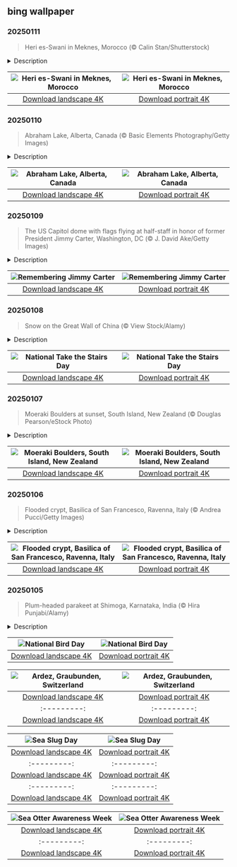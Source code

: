 ## bing wallpaper

### 20250111

> Heri es-Swani in Meknes, Morocco (© Calin Stan/Shutterstock)

<details>
<summary>Description</summary>

> An imperial city in northern central Morocco, Meknes is steeped in history. Once the capital of Morocco under Sultan Ismail Ibn Sharif of the Alawi dynasty in the 17th century, it's known for its massive walls, grand gates, and structures built to last centuries. Meknes reflects the Moroccan style of architecture, with one of its most impressive landmarks being Heri es-Swani, seen in today's image.
> 
> Heri es-Swani was originally constructed as a stable and for storing vast amounts of grain to sustain the settlement and the sultan's armies. Its design was both practical and impressive—thick walls and an innovative cooling system helped maintain the food supply. Twenty-two rows of symmetrical arches divided the space into corridors that once had vaulted ceilings. Back then, mules climbed onto the roof terrace to deliver grain, which was dropped through specially designed holes to the floor below. The structure housed more than 12,000 horses. Today, it stands as an empty shell, acting as a scenic backdrop ready to be explored. This historical monument is a must-see for anyone curious about how empires were built and fed.
> 
> 

</details>

| ![Heri es-Swani in Meknes, Morocco](https://cn.bing.com/th?id=OHR.MeknesMorocco_EN-US6991915839_UHD.jpg&pid=hp&w=400&h=224&rs=1&c=4) | ![Heri es-Swani in Meknes, Morocco](https://cn.bing.com/th?id=OHR.MeknesMorocco_EN-US6991915839_1080x1920.jpg&pid=hp&w=155&h=315&rs=1&c=4) |
|:---------:|:---------:|
| [Download landscape 4K](https://cn.bing.com/th?id=OHR.MeknesMorocco_EN-US6991915839_UHD.jpg) | [Download portrait 4K](https://cn.bing.com/th?id=OHR.MeknesMorocco_EN-US6991915839_1080x1920.jpg) |

### 20250110

> Abraham Lake, Alberta, Canada (© Basic Elements Photography/Getty Images)

<details>
<summary>Description</summary>

> Ever heard of frozen bubbles? Abraham Lake in Alberta, Canada, has them during the winter, and they're not just beautiful—they're science in action. Created in 1972, Abraham Lake is a human-made reservoir that spans more than 20 square miles along the North Saskatchewan River. Thanks to glacier-fed waters from the Rocky Mountains, the lake stays transparent even in the coldest months. Glacial meltwater carries fine sediment that scatters sunlight, while natural filtration through rocks keeps pollutants to a minimum.
> 
> The snowy season attracts photographers and visitors from around the world who are eager to capture a rare sight at Preacher's Point: bubbles. These frozen globes form when microorganisms break down dead plants and animals on the lake bed, releasing methane. As the gas rises, it gets trapped by the ice, creating layers of bubbles in various sizes and shapes. It's wild to think that they're flammable and chilling under your feet. The ice is thickest in January and February and the bubbles clearly visible. If you're planning to check it out, just remember to stick close to the shoreline for your safety.
> 
> 

</details>

| ![Abraham Lake, Alberta, Canada](https://cn.bing.com/th?id=OHR.BubbleLake_EN-US6558545411_UHD.jpg&pid=hp&w=400&h=224&rs=1&c=4) | ![Abraham Lake, Alberta, Canada](https://cn.bing.com/th?id=OHR.BubbleLake_EN-US6558545411_1080x1920.jpg&pid=hp&w=155&h=315&rs=1&c=4) |
|:---------:|:---------:|
| [Download landscape 4K](https://cn.bing.com/th?id=OHR.BubbleLake_EN-US6558545411_UHD.jpg) | [Download portrait 4K](https://cn.bing.com/th?id=OHR.BubbleLake_EN-US6558545411_1080x1920.jpg) |

### 20250109

> The US Capitol dome with flags flying at half-staff in honor of former President Jimmy Carter, Washington, DC (© J. David Ake/Getty Images)

<details>
<summary>Description</summary>

> Thursday, January 9 is a national day of mourning in the United States in honor of former President Jimmy Carter, who died on December 29 at 100 years old. After his lying in state at the Capitol, a funeral for the 39th president will be held today at Washington National Cathedral. The federal government will be closed today, as will other institutions, including the New York Stock Exchange. Our photo shows the Capitol dome on December 30, 2024, with flags flying at half-staff in honor of the longest-lived US president.
> 
> 
> 
> 

</details>

| ![Remembering Jimmy Carter](https://cn.bing.com/th?id=OHR.CarterMemorial_EN-US9400973867_UHD.jpg&pid=hp&w=400&h=224&rs=1&c=4) | ![Remembering Jimmy Carter](https://cn.bing.com/th?id=OHR.CarterMemorial_EN-US9400973867_1080x1920.jpg&pid=hp&w=155&h=315&rs=1&c=4) |
|:---------:|:---------:|
| [Download landscape 4K](https://cn.bing.com/th?id=OHR.CarterMemorial_EN-US9400973867_UHD.jpg) | [Download portrait 4K](https://cn.bing.com/th?id=OHR.CarterMemorial_EN-US9400973867_1080x1920.jpg) |

### 20250108

> Snow on the Great Wall of China (© View Stock/Alamy)

<details>
<summary>Description</summary>

> New year, new goals—so why not start by taking a step toward better health? On this National Take the Stairs Day, let's climb into the past. The Great Wall of China, one of the longest humanmade structures in the world, offers the perfect inspiration. Stretching more than 13,000 miles and dating back thousands of years, the ancient marvel in today's picture is a series of fortifications spanning rugged mountains, valleys, and deserts. Featuring steep trenches and watchtowers, parts of it were designed to keep invaders at bay. Hiking the Great Wall offers a unique glimpse into this historical landmark. The experience varies from well-preserved sections like Mutianyu to wild, unrestored parts such as Jiankou. Some steps are so high, they're more like steps on a ladder! Talk about a workout—taking these stairs could rival any modern fitness challenge.
> 
> The Great Wall of China isn't just a wall, but a symbol of perseverance and strength. Similarly, taking the stairs instead of the elevator is a small but empowering step toward better health. Millions of people live with chronic conditions like asthma, and by choosing the stairs, you're not just building strength, but also improving your overall health. So, the next time you face an elevator, think of the Great Wall and take the stairs. Your future self will thank you!
> 
> 

</details>

| ![National Take the Stairs Day](https://cn.bing.com/th?id=OHR.GreatWallStairs_EN-US0360405933_UHD.jpg&pid=hp&w=400&h=224&rs=1&c=4) | ![National Take the Stairs Day](https://cn.bing.com/th?id=OHR.GreatWallStairs_EN-US0360405933_1080x1920.jpg&pid=hp&w=155&h=315&rs=1&c=4) |
|:---------:|:---------:|
| [Download landscape 4K](https://cn.bing.com/th?id=OHR.GreatWallStairs_EN-US0360405933_UHD.jpg) | [Download portrait 4K](https://cn.bing.com/th?id=OHR.GreatWallStairs_EN-US0360405933_1080x1920.jpg) |

### 20250107

> Moeraki Boulders at sunset, South Island, New Zealand (© Douglas Pearson/eStock Photo)

<details>
<summary>Description</summary>

> Are you ready to rock the new year? Today is Old Rock Day, a day for celebrating and learning about old rocks and fossils. Rocks are common and few of us take the time to consider how amazing they are. But forged in volcanoes or molded by millennia of pressure, these solid masses of minerals hold the key to understanding how our planet formed. Rocks can also contain fossils, the remnants of long-extinct organisms, which give scientists clues about what creatures and plants have lived on Earth during its 4.5-billion-year history.
> 
> One of the world's most curious rock displays can be found on Koekohe Beach in New Zealand. The Moeraki Boulders, some of which are 7 feet in diameter, have been shaped by nature over millions of years. Each boulder started as a pebble on the seabed around 65 million years ago. Over time, layers of mud and silt built up around them, cemented together by calcite. Thanks to erosion and the movement of the sea, the boulders eventually emerged. Today, new boulders are still appearing, while the elements are slowly breaking down existing ones.
> 
> 

</details>

| ![Moeraki Boulders, South Island, New Zealand](https://cn.bing.com/th?id=OHR.BouldersNZ_EN-US0112829210_UHD.jpg&pid=hp&w=400&h=224&rs=1&c=4) | ![Moeraki Boulders, South Island, New Zealand](https://cn.bing.com/th?id=OHR.BouldersNZ_EN-US0112829210_1080x1920.jpg&pid=hp&w=155&h=315&rs=1&c=4) |
|:---------:|:---------:|
| [Download landscape 4K](https://cn.bing.com/th?id=OHR.BouldersNZ_EN-US0112829210_UHD.jpg) | [Download portrait 4K](https://cn.bing.com/th?id=OHR.BouldersNZ_EN-US0112829210_1080x1920.jpg) |

### 20250106

> Flooded crypt, Basilica of San Francesco, Ravenna, Italy (© Andrea Pucci/Getty Images)

<details>
<summary>Description</summary>

> In the Italian province of Ravenna lies the Basilica of San Francesco, recognized for its beauty and historical significance. This Romanesque church, originally built in 450, features a sturdy square bell tower added in the 9th century, enhancing the basilica's exterior. Its design features three naves, divided by two rows of 12 columns each. Featured in today's image is the basilica's real showstopper: The basement crypt, or burial chamber, is a stunning model of early religious design. Complete with vaulted ceilings that slope down into rows of stone columns, its floor is a work of art itself. It's inlaid with beautifully intricate mosaic tiles that have withstood the test of time.
> 
> Built on soft marshland, Ravenna faces ongoing structural challenges because the entire city is gradually sinking. This is particularly evident in the crypt, which now remains perpetually submerged under about a foot of water. But instead of battling the slow flood, the basilica has embraced it, filling the pool with goldfish that glide between the ancient columns and above the submerged mosaics. Visitors often toss coins into the water, making the crypt more of a wishing well than a burial site.
> 
> 

</details>

| ![Flooded crypt, Basilica of San Francesco, Ravenna, Italy](https://cn.bing.com/th?id=OHR.RavennaBasilica_EN-US9585765715_UHD.jpg&pid=hp&w=400&h=224&rs=1&c=4) | ![Flooded crypt, Basilica of San Francesco, Ravenna, Italy](https://cn.bing.com/th?id=OHR.RavennaBasilica_EN-US9585765715_1080x1920.jpg&pid=hp&w=155&h=315&rs=1&c=4) |
|:---------:|:---------:|
| [Download landscape 4K](https://cn.bing.com/th?id=OHR.RavennaBasilica_EN-US9585765715_UHD.jpg) | [Download portrait 4K](https://cn.bing.com/th?id=OHR.RavennaBasilica_EN-US9585765715_1080x1920.jpg) |

### 20250105

> Plum-headed parakeet at Shimoga, Karnataka, India (© Hira Punjabi/Alamy)

<details>
<summary>Description</summary>

> Look up at the skies and experience the magic of birds—it's National Bird Day. Birds come in many shapes and colors, but few are as striking as the plum-headed parakeet, seen in today's image. Native to the Indian subcontinent, these birds are known for their swift, acrobatic flight and distinctive calls that echo through the air. There have been reports of plum-headed parakeets making their way to places like New York, Florida, and even parts of the Middle East.
> 
> Today's event was set up to help draw attention to the problems that the bird trade causes. When kept in captivity, birds are deprived of their ability to fly and socialize, which can be distressing to these animals. This activity also has an impact on wild bird populations, with thousands of parrots captured from the wild and sold as pets every year. National Bird Day also encourages the adoption of rescued birds and promotes habitat conservation efforts for wild birds, urging people not to buy wild-caught parrots. On this day, half a million bird lovers engage in activities like birdwatching, studying bird species, and, importantly, adopting birds.
> 
> 

</details>

| ![National Bird Day](https://cn.bing.com/th?id=OHR.PlumParakeet_EN-US9359235355_UHD.jpg&pid=hp&w=400&h=224&rs=1&c=4) | ![National Bird Day](https://cn.bing.com/th?id=OHR.PlumParakeet_EN-US9359235355_1080x1920.jpg&pid=hp&w=155&h=315&rs=1&c=4) |
|:---------:|:---------:|
| [Download landscape 4K](https://cn.bing.com/th?id=OHR.PlumParakeet_EN-US9359235355_UHD.jpg) | [Download portrait 4K](https://cn.bing.com/th?id=OHR.PlumParakeet_EN-US9359235355_1080x1920.jpg) |.TolkienOxford_EN-US6755564963_UHD.jpg) | [Download portrait 4K](https://cn.bing.com/th?id=OHR.TolkienOxford_EN-US6755564963_1080x1920.jpg) |, from the late Bronze Age through the early Iron Age and even includes artifacts from the Roman Empire. Against this backdrop, the star trails in today's photo illuminate the timeless allure of Ardez, where history and natural beauty converge.
> 
> 

</details>

| ![Ardez, Graubunden, Switzerland](https://cn.bing.com/th?id=OHR.ArdezSwitzerland_EN-US8405268165_UHD.jpg&pid=hp&w=400&h=224&rs=1&c=4) | ![Ardez, Graubunden, Switzerland](https://cn.bing.com/th?id=OHR.ArdezSwitzerland_EN-US8405268165_1080x1920.jpg&pid=hp&w=155&h=315&rs=1&c=4) |
|:---------:|:---------:|
| [Download landscape 4K](https://cn.bing.com/th?id=OHR.ArdezSwitzerland_EN-US8405268165_UHD.jpg) | [Download portrait 4K](https://cn.bing.com/th?id=OHR.ArdezSwitzerland_EN-US8405268165_1080x1920.jpg) |Download landscape 4K](https://cn.bing.com/th?id=OHR.CoralTurtle_EN-US6100263163_UHD.jpg) | [Download portrait 4K](https://cn.bing.com/th?id=OHR.CoralTurtle_EN-US6100263163_1080x1920.jpg) |as_EN-US6430903741_UHD.jpg) | [Download portrait 4K](https://cn.bing.com/th?id=OHR.Calacas_EN-US6430903741_1080x1920.jpg) |.com/th?id=OHR.SealRiver_EN-US6267835630_1080x1920.jpg&pid=hp&w=155&h=315&rs=1&c=4) |
|:---------:|:---------:|
| [Download landscape 4K](https://cn.bing.com/th?id=OHR.SealRiver_EN-US6267835630_UHD.jpg) | [Download portrait 4K](https://cn.bing.com/th?id=OHR.SealRiver_EN-US6267835630_1080x1920.jpg) |e a more fitting name. Someone call Terry.
> 
> 

</details>

| ![Sea Slug Day](https://cn.bing.com/th?id=OHR.SeaAngel_EN-US5531672696_UHD.jpg&pid=hp&w=400&h=224&rs=1&c=4) | ![Sea Slug Day](https://cn.bing.com/th?id=OHR.SeaAngel_EN-US5531672696_1080x1920.jpg&pid=hp&w=155&h=315&rs=1&c=4) |
|:---------:|:---------:|
| [Download landscape 4K](https://cn.bing.com/th?id=OHR.SeaAngel_EN-US5531672696_UHD.jpg) | [Download portrait 4K](https://cn.bing.com/th?id=OHR.SeaAngel_EN-US5531672696_1080x1920.jpg) |OHR.DarkSkyAcadia_EN-US6966527964_1080x1920.jpg) |.bing.com/th?id=OHR.GoldenJellyfish_EN-US6743816471_1080x1920.jpg&pid=hp&w=155&h=315&rs=1&c=4) |
|:---------:|:---------:|
| [Download landscape 4K](https://cn.bing.com/th?id=OHR.GoldenJellyfish_EN-US6743816471_UHD.jpg) | [Download portrait 4K](https://cn.bing.com/th?id=OHR.GoldenJellyfish_EN-US6743816471_1080x1920.jpg) |ng.com/th?id=OHR.LastDollarRoad_EN-US7923638318_UHD.jpg&pid=hp&w=400&h=224&rs=1&c=4) | ![First day of autumn](https://cn.bing.com/th?id=OHR.LastDollarRoad_EN-US7923638318_1080x1920.jpg&pid=hp&w=155&h=315&rs=1&c=4) |
|:---------:|:---------:|
| [Download landscape 4K](https://cn.bing.com/th?id=OHR.LastDollarRoad_EN-US7923638318_UHD.jpg) | [Download portrait 4K](https://cn.bing.com/th?id=OHR.LastDollarRoad_EN-US7923638318_1080x1920.jpg) |ppers who hunted otters to near extinction before they were protected by law. Although sea otter populations have rebounded, they are still considered endangered. Otters live along the Pacific Coast of North America, from California up to Alaska. Although they can walk on land, they almost never find the need or desire to, even when it's nap time. When they're ready for a snooze, they'll raft up, wrap themselves in a strand of kelp to keep them from drifting away, and recline on the world's biggest waterbed.

</details>

| ![Sea Otter Awareness Week](https://cn.bing.com/th?id=OHR.SitkaOtters_EN-US7714053956_UHD.jpg&pid=hp&w=400&h=224&rs=1&c=4) | ![Sea Otter Awareness Week](https://cn.bing.com/th?id=OHR.SitkaOtters_EN-US7714053956_1080x1920.jpg&pid=hp&w=155&h=315&rs=1&c=4) |
|:---------:|:---------:|
| [Download landscape 4K](https://cn.bing.com/th?id=OHR.SitkaOtters_EN-US7714053956_UHD.jpg) | [Download portrait 4K](https://cn.bing.com/th?id=OHR.SitkaOtters_EN-US7714053956_1080x1920.jpg) |oo_EN-US7569665443_UHD.jpg&pid=hp&w=400&h=224&rs=1&c=4) | ![World Bamboo Day](https://cn.bing.com/th?id=OHR.ArashiyamaBamboo_EN-US7569665443_1080x1920.jpg&pid=hp&w=155&h=315&rs=1&c=4) |
|:---------:|:---------:|
| [Download landscape 4K](https://cn.bing.com/th?id=OHR.ArashiyamaBamboo_EN-US7569665443_UHD.jpg) | [Download portrait 4K](https://cn.bing.com/th?id=OHR.ArashiyamaBamboo_EN-US7569665443_1080x1920.jpg) |